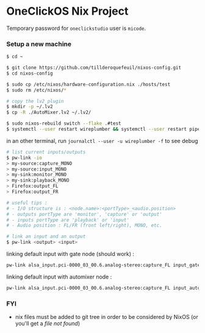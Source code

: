 # OneClickOS Nix Project

Temporary password for `oneclickstudio` user is `micode`.

### Setup a new machine

```bash
$ cd ~

$ git clone https://github.com/tillderoquefeuil/nixos-config.git
$ cd nixos-config

$ sudo cp /etc/nixos/hardware-configuration.nix ./hosts/test
$ sudo rm /etc/nixos/*

# copy the lv2 plugin
$ mkdir -p ~/.lv2
$ cp -R ./AutoMixer.lv2 ~/.lv2/

$ sudo nixos-rebuild switch --flake .#test
$ systemctl --user restart wireplumber && systemctl --user restart pipewire
```

in an other terminal, run ```journalctl --user -u wireplumber -f``` to see debug

```bash
# list current inputs/outputs
$ pw-link -io
> my-source:capture_MONO
> my-source:input_MONO
> my-sink:monitor_MONO
> my-sink:playback_MONO
> Firefox:output_FL
> Firefox:output_FR

# useful tips :
# - I/O structure is : <node.name>:<portType>_<audio.position>
# - outputs portType are 'monitor', 'capture' or 'output'
# - inputs portType are 'playback' or 'input'
# - Audio position : FL/FR (front left/right), MONO, etc.

# link an input and an output
$ pw-link <output> <input>
```

linking default input with gate node (should work) :
```bash
pw-link alsa_input.pci-0000_03_00.6.analog-stereo:capture_FL input_gate_test:playback_MONO
```

linking default input with automixer node :
```bash
pw-link alsa_input.pci-0000_03_00.6.analog-stereo:capture_FL input_automixer_test:playback_1
```



### FYI
- nix files must be added to git tree in order to be considered by NixOS (or you'll get a _file not found_)